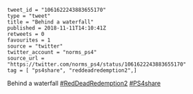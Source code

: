 ```
tweet_id = "1061622243883655170"
type = "tweet"
title = "Behind a waterfall"
published = 2018-11-11T14:10:41Z
retweets = 0
favourites = 1
source = "twitter"
twitter_account = "norms_ps4"
source_url = "https://twitter.com/norms_ps4/status/1061622243883655170"
tag = [ "ps4share", "reddeadredemption2",]
```

Behind a waterfall [#RedDeadRedemption2](/tags/reddeadredemption2/) [#PS4share](/tags/ps4share/)

<p class='image'><img src='http://mnf.m17s.net/2018/11/11/DrujzarX0AELuLJ.jpg' alt=''></p>


